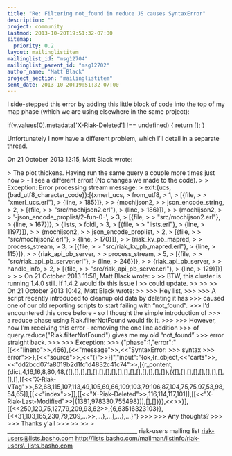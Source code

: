 ```yaml
---
title: "Re: Filtering not_found in reduce JS causes SyntaxError"
description: ""
project: community
lastmod: 2013-10-20T19:51:32-07:00
sitemap:
  priority: 0.2
layout: mailinglistitem
mailinglist_id: "msg12704"
mailinglist_parent_id: "msg12702"
author_name: "Matt Black"
project_section: "mailinglistitem"
sent_date: 2013-10-20T19:51:32-07:00
---
```



I side-stepped this error by adding this little block of code into the top
of my map phase (which we are using elsewhere in the same project):

if(v.values[0].metadata['X-Riak-Deleted'] !== undefined) {
 return [];
}

Unfortunately I now have a different problem, which I’ll detail in a
separate thread.

On 21 October 2013 12:15, Matt Black  wrote:

&gt; The plot thickens. Having run the same query a couple more times just now
&gt; - I see a different error! (No changes we made to the code).
&gt;
&gt; Exception: Error processing stream message: 
&gt; exit:{ucs,{bad\_utf8\_character\_code}}:[{xmerl\_ucs,
&gt; from\_utf8,
&gt; 1,
&gt; [{file,
&gt; 
&gt; "xmerl\_ucs.erl"},
&gt; {line,
&gt; 185}]},
&gt; 
&gt; {mochijson2,
&gt; 
&gt; json\_encode\_string,
&gt; 2,
&gt; [{file,
&gt; 
&gt; "src/mochijson2.erl"},
&gt; {line,
&gt; 186}]},
&gt; 
&gt; {mochijson2,
&gt; 
&gt; '-json\_encode\_proplist/2-fun-0-',
&gt; 3,
&gt; [{file,
&gt; 
&gt; "src/mochijson2.erl"},
&gt; {line,
&gt; 167}]},
&gt; {lists,
&gt; foldl,
&gt; 3,
&gt; [{file,
&gt; 
&gt; "lists.erl"},
&gt; {line,
&gt; 1197}]},
&gt; 
&gt; {mochijson2,
&gt; 
&gt; json\_encode\_proplist,
&gt; 2,
&gt; [{file,
&gt; 
&gt; "src/mochijson2.erl"},
&gt; {line,
&gt; 170}]},
&gt; 
&gt; {riak\_kv\_pb\_mapred,
&gt; 
&gt; process\_stream,
&gt; 3,
&gt; [{file,
&gt; 
&gt; "src/riak\_kv\_pb\_mapred.erl"},
&gt; {line,
&gt; 115}]},
&gt; 
&gt; {riak\_api\_pb\_server,
&gt; 
&gt; process\_stream,
&gt; 5,
&gt; [{file,
&gt; 
&gt; "src/riak\_api\_pb\_server.erl"},
&gt; {line,
&gt; 246}]},
&gt; 
&gt; {riak\_api\_pb\_server,
&gt; 
&gt; handle\_info,
&gt; 2,
&gt; [{file,
&gt; 
&gt; "src/riak\_api\_pb\_server.erl"},
&gt; {line,
&gt; 129}]}]
&gt;
&gt;
&gt; On 21 October 2013 11:58, Matt Black  wrote:
&gt;
&gt;&gt; BTW, this cluster is running 1.4.0 still. If 1.4.2 would fix this issue I
&gt;&gt; could update.
&gt;&gt;
&gt;&gt;
&gt;&gt; On 21 October 2013 10:42, Matt Black  wrote:
&gt;&gt;
&gt;&gt;&gt; Hey list,
&gt;&gt;&gt;
&gt;&gt;&gt; A script recently introduced to cleanup old data by deleting it has
&gt;&gt;&gt; caused one of our old reporting scripts to start failing with “not\_found”.
&gt;&gt;&gt; I’d encountered this once before - so I thought the simple introduction of
&gt;&gt;&gt; a reduce phase using Riak.filterNotFound would fix it.
&gt;&gt;&gt;
&gt;&gt;&gt; However, now I’m receiving this error - removing the one line addition
&gt;&gt;&gt; of query.reduce("Riak.filterNotFound") gives me my old “not\_found”
&gt;&gt;&gt; error straight back.
&gt;&gt;&gt;
&gt;&gt;&gt; Exception: 
&gt;&gt;&gt; {"phase":1,"error":"[{&lt;&lt;\"lineno\"&gt;&gt;,466},{&lt;&lt;\"message\"&gt;&gt;,&lt;&lt;\"SyntaxError: 
&gt;&gt;&gt; syntax 
&gt;&gt;&gt; error\"&gt;&gt;},{&lt;&lt;\"source\"&gt;&gt;,&lt;&lt;\"()\"&gt;&gt;}]","input":"{ok,{r\_object,&lt;&lt;\"carts\"&gt;&gt;,&lt;&lt;\"dd2bcd07fa8019b2d1fc1d4832c41c74\"&gt;&gt;,[{r\_content,{dict,4,16,16,8,80,48,{[],[],[],[],[],[],[],[],[],[],[],[],[],[],[],[]},{{[],[],[],[],[],[],[],[],[],[],[[&lt;&lt;\"X-Riak-VTag\"&gt;&gt;,52,68,115,107,113,49,105,69,66,109,103,79,106,87,104,75,75,97,53,98,54,65]],[[&lt;&lt;\"index\"&gt;&gt;]],[[&lt;&lt;\"X-Riak-Deleted\"&gt;&gt;,116,114,117,101]],[[&lt;&lt;\"X-Riak-Last-Modified\"&gt;&gt;|{1381,978330,755498}]],[],[]}}},&lt;&lt;&gt;&gt;}],[{&lt;&lt;250,120,75,127,79,209,93,62&gt;&gt;,{6,63516323103}},{&lt;&lt;31,103,165,230,79,209,...&gt;&gt;,...},...],...},...}"}
&gt;&gt;&gt;
&gt;&gt;&gt; Any thoughts?
&gt;&gt;&gt;
&gt;&gt;&gt; Thanks y'all
&gt;&gt;&gt;
&gt;&gt;
&gt;&gt;
&gt;
\_\_\_\_\_\_\_\_\_\_\_\_\_\_\_\_\_\_\_\_\_\_\_\_\_\_\_\_\_\_\_\_\_\_\_\_\_\_\_\_\_\_\_\_\_\_\_
riak-users mailing list
riak-users@lists.basho.com
http://lists.basho.com/mailman/listinfo/riak-users\_lists.basho.com

